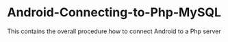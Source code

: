 # Android-Connecting-to-Php-MySQL
This contains the overall procedure how to connect Android to a Php server
